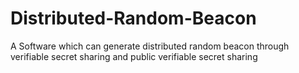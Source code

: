 # Distributed-Random-Beacon
A Software which can generate distributed random beacon through verifiable secret sharing and public verifiable secret sharing
